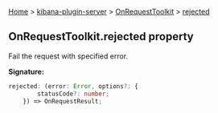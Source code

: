 [Home](./index) &gt; [kibana-plugin-server](./kibana-plugin-server.md) &gt; [OnRequestToolkit](./kibana-plugin-server.onrequesttoolkit.md) &gt; [rejected](./kibana-plugin-server.onrequesttoolkit.rejected.md)

## OnRequestToolkit.rejected property

Fail the request with specified error.

<b>Signature:</b>

```typescript
rejected: (error: Error, options?: {
        statusCode?: number;
    }) => OnRequestResult;
```
